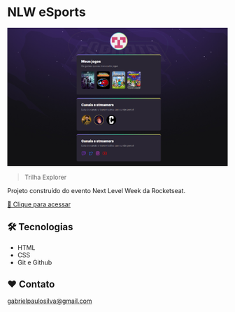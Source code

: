 # NLW eSports

![preview](./.github/preview.png)

> Trilha Explorer

Projeto construído do evento Next Level Week da Rocketseat.

[🔗 Clique para acessar](https://delpantheone.github.io/nlw-esports-explorer/)

## 🛠 Tecnologias

- HTML
- CSS
- Git e Github

## ❤ Contato

gabrielpaulosilva@gmail.com